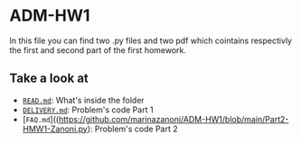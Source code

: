 # ADM-HW1
In this file you can find two .py files and two pdf which cointains respectivly the first and second part of the first homework.

## Take a look at
- [`READ.md`](https://github.com/Sapienza-University-Rome/ADM/blob/master/EVALUATION.md): What's inside the folder
- [`DELIVERY.md`](https://github.com/Sapienza-University-Rome/ADM/blob/master/DELIVERY.md): Problem's code Part 1
- [`FAQ.md`]((https://github.com/marinazanoni/ADM-HW1/blob/main/Part2-HMW1-Zanoni.py): Problem's code Part 2
